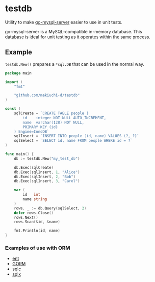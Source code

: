 # testdb
Utility to make [go-mysql-server](https://github.com/dolthub/go-mysql-server) easier to use in unit tests.

go-mysql-server is a MySQL-compatible in-memory database.
This database is ideal for unit testing as it operates within the same process.

## Example

`testdb.New()` prepares a `*sql.DB` that can be used in the normal way.

```go
package main

import (
	"fmt"

	"github.com/makiuchi-d/testdb"
)

const (
	sqlCreate = `CREATE TABLE people (
		id    integer NOT NULL AUTO_INCREMENT,
		name  varchar(128) NOT NULL,
		PRIMARY KEY (id)
	) Engine=InnoDB`
	sqlInsert = `INSERT INTO people (id, name) VALUES (?, ?)`
	sqlSelect = `SELECT id, name FROM people WHERE id = ?`
)

func main() {
	db := testdb.New("my_test_db")

	db.Exec(sqlCreate)
	db.Exec(sqlInsert, 1, "Alice")
	db.Exec(sqlInsert, 2, "Bob")
	db.Exec(sqlInsert, 3, "Carol")

	var (
		id   int
		name string
	)
	rows, _ := db.Query(sqlSelect, 2)
	defer rows.Close()
	rows.Next()
	rows.Scan(&id, &name)

	fmt.Println(id, name)
}
```

### Examples of use with ORM

- [ent](https://github.com/makiuchi-d/testdb/blob/main/example-ent/main_test.go)
- [GORM](https://github.com/makiuchi-d/testdb/blob/main/example-gorm/main_test.go)
- [sqlc](https://github.com/makiuchi-d/testdb/blob/main/example-sqlc/main_test.go)
- [sqlx](https://github.com/makiuchi-d/testdb/blob/main/example-sqlx/main_test.go)

